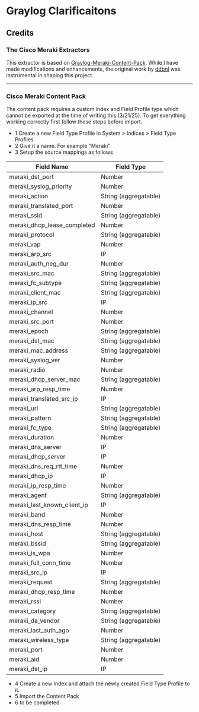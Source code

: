 # Graylog Clarificaitons

## Credits

### The Cisco Meraki Extractors 

This extractor is based on [Graylog-Meraki-Content-Pack](https://github.com/ddbnl/Graylog-Meraki-Content-Pack?tab=MIT-1-ov-file). While I have made modifications and enhancements, the original work by [ddbnl](https://github.com/ddbnl) was instrumental in shaping this project.

---

### Cisco Meraki Content Pack

The content pack requires a custom index and Field Profile type which cannot be exported at the time of writing this (3/21/25).
To get everything working correctly first follow these steps before import. 

 - 1 Create a new Field Type Profile in System > Indices > Field Type Profiles
 - 2 Give it a name. For example "Meraki"
 - 3 Setup the source mappings as follows

| Field Name                  | Field Type            |
| --------------------------- | --------------------- |
| meraki_dst_port             | Number                |
| meraki_syslog_priority      | Number                |
| meraki_action               | String (aggregatable) |
| meraki_translated_port      | Number                |
| meraki_ssid                 | String (aggregatable) |
| meraki_dhcp_lease_completed | Number                |
| meraki_protocol             | String (aggregatable) |
| meraki_vap                  | Number                |
| meraki_arp_src              | IP                    |
| meraki_auth_neg_dur         | Number                |
| meraki_src_mac              | String (aggregatable) |
| meraki_fc_subtype           | String (aggregatable) |
| meraki_client_mac           | String (aggregatable) |
| meraki_ip_src               | IP                    |
| meraki_channel              | Number                |
| meraki_src_port             | Number                |
| meraki_epoch                | String (aggregatable) |
| meraki_dst_mac              | String (aggregatable) |
| meraki_mac_address          | String (aggregatable) |
| meraki_syslog_ver           | Number                |
| meraki_radio                | Number                |
| meraki_dhcp_server_mac      | String (aggregatable) |
| meraki_arp_resp_time        | Number                |
| meraki_translated_src_ip    | IP                    |
| meraki_url                  | String (aggregatable) |
| meraki_pattern              | String (aggregatable) |
| meraki_fc_type              | String (aggregatable) |
| meraki_duration             | Number                |
| meraki_dns_server           | IP                    |
| meraki_dhcp_server          | IP                    |
| meraki_dns_req_rtt_time     | Number                |
| meraki_dhcp_ip              | IP                    |
| meraki_ip_resp_time         | Number                |
| meraki_agent                | String (aggregatable) |
| meraki_last_known_client_ip | IP                    |
| meraki_band                 | Number                |
| meraki_dns_resp_time        | Number                |
| meraki_host                 | String (aggregatable) |
| meraki_bssid                | String (aggregatable) |
| meraki_is_wpa               | Number                |
| meraki_full_conn_time       | Number                |
| meraki_src_ip               | IP                    |
| meraki_request              | String (aggregatable) |
| meraki_dhcp_resp_time       | Number                |
| meraki_rssi                 | Number                |
| meraki_category             | String (aggregatable) |
| meraki_da_vendor            | String (aggregatable) |
| meraki_last_auth_ago        | Number                |
| meraki_wireless_type        | String (aggregatable) |
| meraki_port                 | Number                |
| meraki_aid                  | Number                |
| meraki_dst_ip               | IP                    |

 - 4 Create a new Index and attach the newly created Field Type Profile to it.
 - 5 Import the Content Pack
 - 6 to be completed

